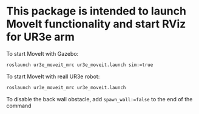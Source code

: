 # This package is intended to launch MoveIt functionality and start RViz for UR3e arm

To start MoveIt with Gazebo:

```bash
roslaunch ur3e_moveit_mrc ur3e_moveit.launch sim:=true
```
To start MoveIt with reall UR3e robot:

```bash
roslaunch ur3e_moveit_mrc ur3e_moveit.launch
```
To disable the back wall obstacle, add `spawn_wall:=false` to the end of the command
